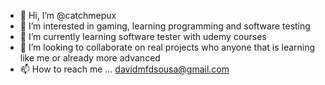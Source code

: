 - 👋 Hi, I’m @catchmepux
- 👀 I’m interested in gaming, learning programming and software testing
- 🌱 I’m currently learning software tester with udemy courses
- 💞️ I’m looking to collaborate on real projects who anyone that is learning like me or already more advanced
- 📫 How to reach me ... davidmfdsousa@gmail.com

<!---
catchmepux/catchmepux is a ✨ special ✨ repository because its `README.md` (this file) appears on your GitHub profile.
You can click the Preview link to take a look at your changes.
--->
